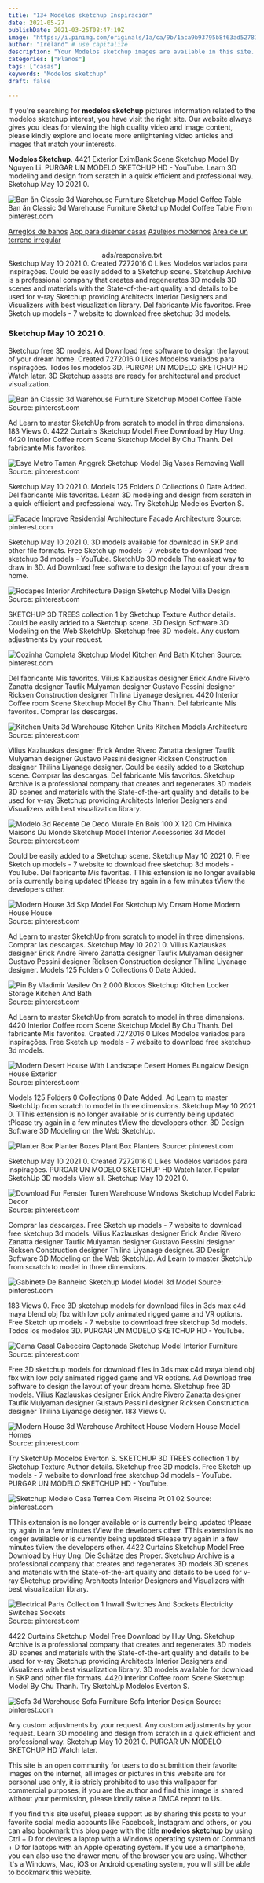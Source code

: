 ```yaml
---
title: "13+ Modelos sketchup Inspiración"
date: 2021-05-27
publishDate: 2021-03-25T08:47:19Z
image: "https://i.pinimg.com/originals/1a/ca/9b/1aca9b93795b8f63ad5278168388d63a.jpg"
author: "Ireland" # use capitalize
description: "Your Modelos sketchup images are available in this site. Modelos sketchup are a topic that is being searched for and liked by netizens today. You can Download the Modelos sketchup files here. Get all royalty-free images."
categories: ["Planos"]
tags: ["casas"]
keywords: "Modelos sketchup"
draft: false

---
```


If you're searching for **modelos sketchup** pictures information related to the modelos sketchup interest, you have visit the right  site.  Our website always  gives you  ideas  for viewing  the high  quality video and image  content, please kindly explore and locate more enlightening video articles and images  that match your interests.

**Modelos Sketchup**. 4421 Exterior EximBank Scene Sketchup Model By Nguyen Li. PURGAR UN MODELO SKETCHUP HD - YouTube. Learn 3D modeling and design from scratch in a quick efficient and professional way. Sketchup May 10 2021 0.

![Ban ăn Classic 3d Warehouse Furniture Sketchup Model Coffee Table](https://i.pinimg.com/originals/c0/1f/4d/c01f4d2b49c965f81bcd03d2b067611d.jpg "Ban ăn Classic 3d Warehouse Furniture Sketchup Model Coffee Table")
Ban ăn Classic 3d Warehouse Furniture Sketchup Model Coffee Table From pinterest.com

[Arreglos de banos](/arreglos-de-banos/)
[App para disenar casas](/app-para-disenar-casas/)
[Azulejos modernos](/azulejos-modernos/)
[Area de un terreno irregular](/area-de-un-terreno-irregular/)
<center><noscript><span>ads/responsive.txt</span></noscript></center>
Sketchup May 10 2021 0. Created 7272016 0 Likes Modelos variados para inspirações. Could be easily added to a Sketchup scene. Sketchup Archive is a professional company that creates and regenerates 3D models 3D scenes and materials with the State-of-the-art quality and details to be used for v-ray Sketchup providing Architects Interior Designers and Visualizers with best visualization library. Del fabricante Mis favoritos. Free Sketch up models - 7 website to download free sketchup 3d models.

### Sketchup May 10 2021 0.

Sketchup free 3D models. Ad Download free software to design the layout of your dream home. Created 7272016 0 Likes Modelos variados para inspirações. Todos los modelos 3D. PURGAR UN MODELO SKETCHUP HD Watch later. 3D Sketchup assets are ready for architectural and product visualization.


![Ban ăn Classic 3d Warehouse Furniture Sketchup Model Coffee Table](https://i.pinimg.com/originals/c0/1f/4d/c01f4d2b49c965f81bcd03d2b067611d.jpg "Ban ăn Classic 3d Warehouse Furniture Sketchup Model Coffee Table")
Source: pinterest.com

Ad Learn to master SketchUp from scratch to model in three dimensions. 183 Views 0. 4422 Curtains Sketchup Model Free Download by Huy Ung. 4420 Interior Coffee room Scene Sketchup Model By Chu Thanh. Del fabricante Mis favoritos.

![Esye Metro Taman Anggrek Sketchup Model Big Vases Removing Wall](https://i.pinimg.com/originals/a5/b4/76/a5b476fe249162bbb12797db666981e6.jpg "Esye Metro Taman Anggrek Sketchup Model Big Vases Removing Wall")
Source: pinterest.com

Sketchup May 10 2021 0. Models 125 Folders 0 Collections 0 Date Added. Del fabricante Mis favoritas. Learn 3D modeling and design from scratch in a quick efficient and professional way. Try SketchUp Modelos Everton S.

![Facade Improve Residential Architecture Facade Architecture](https://i.pinimg.com/originals/9f/62/6e/9f626ed0d44c0e9d220bcad13e44ce6f.jpg "Facade Improve Residential Architecture Facade Architecture")
Source: pinterest.com

Sketchup May 10 2021 0. 3D models available for download in SKP and other file formats. Free Sketch up models - 7 website to download free sketchup 3d models - YouTube. SketchUp 3D models The easiest way to draw in 3D. Ad Download free software to design the layout of your dream home.

![Rodapes Interior Architecture Design Sketchup Model Villa Design](https://i.pinimg.com/originals/5d/7d/40/5d7d4037c822c7dbdfe4616e0c9b4dbe.jpg "Rodapes Interior Architecture Design Sketchup Model Villa Design")
Source: pinterest.com

SKETCHUP 3D TREES collection 1 by Sketchup Texture Author details. Could be easily added to a Sketchup scene. 3D Design Software 3D Modeling on the Web SketchUp. Sketchup free 3D models. Any custom adjustments by your request.

![Cozinha Completa Sketchup Model Kitchen And Bath Kitchen](https://i.pinimg.com/originals/09/5a/e4/095ae49f8b3243f21df7e20c8f015adc.jpg "Cozinha Completa Sketchup Model Kitchen And Bath Kitchen")
Source: pinterest.com

Del fabricante Mis favoritos. Vilius Kazlauskas designer Erick Andre Rivero Zanatta designer Taufik Mulyaman designer Gustavo Pessini designer Ricksen Construction designer Thilina Liyanage designer. 4420 Interior Coffee room Scene Sketchup Model By Chu Thanh. Del fabricante Mis favoritos. Comprar las descargas.

![Kitchen Units 3d Warehouse Kitchen Units Kitchen Models Architecture](https://i.pinimg.com/474x/1e/3c/70/1e3c70c92468e536cacfea2d481728f3.jpg "Kitchen Units 3d Warehouse Kitchen Units Kitchen Models Architecture")
Source: pinterest.com

Vilius Kazlauskas designer Erick Andre Rivero Zanatta designer Taufik Mulyaman designer Gustavo Pessini designer Ricksen Construction designer Thilina Liyanage designer. Could be easily added to a Sketchup scene. Comprar las descargas. Del fabricante Mis favoritos. Sketchup Archive is a professional company that creates and regenerates 3D models 3D scenes and materials with the State-of-the-art quality and details to be used for v-ray Sketchup providing Architects Interior Designers and Visualizers with best visualization library.

![Modelo 3d Recente De Deco Murale En Bois 100 X 120 Cm Hivinka Maisons Du Monde Sketchup Model Interior Accessories 3d Model](https://i.pinimg.com/originals/69/dc/a6/69dca608746799bfa6ad6ba4ce176735.jpg "Modelo 3d Recente De Deco Murale En Bois 100 X 120 Cm Hivinka Maisons Du Monde Sketchup Model Interior Accessories 3d Model")
Source: pinterest.com

Could be easily added to a Sketchup scene. Sketchup May 10 2021 0. Free Sketch up models - 7 website to download free sketchup 3d models - YouTube. Del fabricante Mis favoritas. TThis extension is no longer available or is currently being updated tPlease try again in a few minutes tView the developers other.

![Modern House 3d Skp Model For Sketchup My Dream Home Modern House House](https://i.pinimg.com/originals/b8/c2/1a/b8c21ab2041249a2fe9b3057294a9f1a.jpg "Modern House 3d Skp Model For Sketchup My Dream Home Modern House House")
Source: pinterest.com

Ad Learn to master SketchUp from scratch to model in three dimensions. Comprar las descargas. Sketchup May 10 2021 0. Vilius Kazlauskas designer Erick Andre Rivero Zanatta designer Taufik Mulyaman designer Gustavo Pessini designer Ricksen Construction designer Thilina Liyanage designer. Models 125 Folders 0 Collections 0 Date Added.

![Pin By Vladimir Vasilev On 2 000 Blocos Sketchup Kitchen Locker Storage Kitchen And Bath](https://i.pinimg.com/originals/a0/69/6e/a0696e348e391fd7d3744ab24ce9e6d0.jpg "Pin By Vladimir Vasilev On 2 000 Blocos Sketchup Kitchen Locker Storage Kitchen And Bath")
Source: pinterest.com

Ad Learn to master SketchUp from scratch to model in three dimensions. 4420 Interior Coffee room Scene Sketchup Model By Chu Thanh. Del fabricante Mis favoritos. Created 7272016 0 Likes Modelos variados para inspirações. Free Sketch up models - 7 website to download free sketchup 3d models.

![Modern Desert House With Landscape Desert Homes Bungalow Design House Exterior](https://i.pinimg.com/originals/20/52/58/205258b3046e478ac7e0b47233bc2ea9.jpg "Modern Desert House With Landscape Desert Homes Bungalow Design House Exterior")
Source: pinterest.com

Models 125 Folders 0 Collections 0 Date Added. Ad Learn to master SketchUp from scratch to model in three dimensions. Sketchup May 10 2021 0. TThis extension is no longer available or is currently being updated tPlease try again in a few minutes tView the developers other. 3D Design Software 3D Modeling on the Web SketchUp.

![Planter Box Planter Boxes Plant Box Planters](https://i.pinimg.com/originals/f5/f8/04/f5f80477f710acf10c529c720db3f250.jpg "Planter Box Planter Boxes Plant Box Planters")
Source: pinterest.com

Sketchup May 10 2021 0. Created 7272016 0 Likes Modelos variados para inspirações. PURGAR UN MODELO SKETCHUP HD Watch later. Popular SketchUp 3D models View all. Sketchup May 10 2021 0.

![Download Fur Fenster Turen Warehouse Windows Sketchup Model Fabric Decor](https://i.pinimg.com/originals/1a/e8/9f/1ae89fd8ee7adc6e8c1de65297c72eaf.jpg "Download Fur Fenster Turen Warehouse Windows Sketchup Model Fabric Decor")
Source: pinterest.com

Comprar las descargas. Free Sketch up models - 7 website to download free sketchup 3d models. Vilius Kazlauskas designer Erick Andre Rivero Zanatta designer Taufik Mulyaman designer Gustavo Pessini designer Ricksen Construction designer Thilina Liyanage designer. 3D Design Software 3D Modeling on the Web SketchUp. Ad Learn to master SketchUp from scratch to model in three dimensions.

![Gabinete De Banheiro Sketchup Model Model 3d Model](https://i.pinimg.com/originals/29/3a/bf/293abf0a93905ebf722bd066b6fd07cb.jpg "Gabinete De Banheiro Sketchup Model Model 3d Model")
Source: pinterest.com

183 Views 0. Free 3D sketchup models for download files in 3ds max c4d maya blend obj fbx with low poly animated rigged game and VR options. Free Sketch up models - 7 website to download free sketchup 3d models. Todos los modelos 3D. PURGAR UN MODELO SKETCHUP HD - YouTube.

![Cama Casal Cabeceira Captonada Sketchup Model Interior Furniture](https://i.pinimg.com/originals/db/1c/ae/db1caed11e711aa2813259c53b86b456.jpg "Cama Casal Cabeceira Captonada Sketchup Model Interior Furniture")
Source: pinterest.com

Free 3D sketchup models for download files in 3ds max c4d maya blend obj fbx with low poly animated rigged game and VR options. Ad Download free software to design the layout of your dream home. Sketchup free 3D models. Vilius Kazlauskas designer Erick Andre Rivero Zanatta designer Taufik Mulyaman designer Gustavo Pessini designer Ricksen Construction designer Thilina Liyanage designer. 183 Views 0.

![Modern House 3d Warehouse Architect House Modern House Model Homes](https://i.pinimg.com/originals/b5/ae/97/b5ae97ee77d3cb25f11f8c046455ac00.jpg "Modern House 3d Warehouse Architect House Modern House Model Homes")
Source: pinterest.com

Try SketchUp Modelos Everton S. SKETCHUP 3D TREES collection 1 by Sketchup Texture Author details. Sketchup free 3D models. Free Sketch up models - 7 website to download free sketchup 3d models - YouTube. PURGAR UN MODELO SKETCHUP HD - YouTube.

![Sketchup Modelo Casa Terrea Com Piscina Pt 01 02](https://i.pinimg.com/originals/c6/93/5b/c6935bb81b36c5f89c08bb5c9089b78a.jpg "Sketchup Modelo Casa Terrea Com Piscina Pt 01 02")
Source: pinterest.com

TThis extension is no longer available or is currently being updated tPlease try again in a few minutes tView the developers other. TThis extension is no longer available or is currently being updated tPlease try again in a few minutes tView the developers other. 4422 Curtains Sketchup Model Free Download by Huy Ung. Die Schätze des Proper. Sketchup Archive is a professional company that creates and regenerates 3D models 3D scenes and materials with the State-of-the-art quality and details to be used for v-ray Sketchup providing Architects Interior Designers and Visualizers with best visualization library.

![Electrical Parts Collection 1 Inwall Switches And Sockets Electricity Switches Sockets](https://i.pinimg.com/originals/77/f4/76/77f476a948ec6f1db3f22a60c6e50c78.jpg "Electrical Parts Collection 1 Inwall Switches And Sockets Electricity Switches Sockets")
Source: pinterest.com

4422 Curtains Sketchup Model Free Download by Huy Ung. Sketchup Archive is a professional company that creates and regenerates 3D models 3D scenes and materials with the State-of-the-art quality and details to be used for v-ray Sketchup providing Architects Interior Designers and Visualizers with best visualization library. 3D models available for download in SKP and other file formats. 4420 Interior Coffee room Scene Sketchup Model By Chu Thanh. Try SketchUp Modelos Everton S.

![Sofa 3d Warehouse Sofa Furniture Sofa Interior Design](https://i.pinimg.com/originals/1a/ca/9b/1aca9b93795b8f63ad5278168388d63a.jpg "Sofa 3d Warehouse Sofa Furniture Sofa Interior Design")
Source: pinterest.com

Any custom adjustments by your request. Any custom adjustments by your request. Learn 3D modeling and design from scratch in a quick efficient and professional way. Sketchup May 10 2021 0. PURGAR UN MODELO SKETCHUP HD Watch later.

This site is an open community for users to do submittion their favorite images on the internet, all images or pictures in this website are for personal use only, it is stricly prohibited to use this wallpaper for commercial purposes, if you are the author and find this image is shared without your permission, please kindly raise a DMCA report to Us.

If you find this site useful, please support us by sharing this posts to your favorite social media accounts like Facebook, Instagram and others, or you can also bookmark this blog page with the title **modelos sketchup** by using Ctrl + D for devices a laptop with a Windows operating system or Command + D for laptops with an Apple operating system. If you use a smartphone, you can also use the drawer menu of the browser you are using. Whether it's a Windows, Mac, iOS or Android operating system, you will still be able to bookmark this website.
